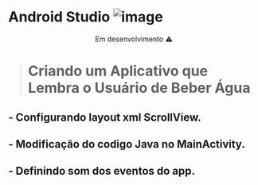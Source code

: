 # Android Studio ![image](https://user-images.githubusercontent.com/79487813/144340368-bf30f8b0-287b-4399-8ebe-629b285a49f6.png)

<p align="center"> Em desenvolvimento ⚠️  </p>
 
> <h1>Criando um Aplicativo que Lembra o Usuário de Beber Água</h1>

## - Configurando layout xml ScrollView. 
## - Modificação do codigo Java no MainActivity.
## - Definindo som dos eventos do app.



